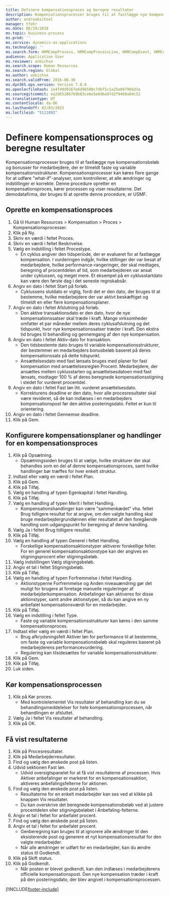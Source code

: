 ```yaml
---
title: Definere kompensationsproces og beregne resultater
description: Kompensationsprocesser bruges til at fastlægge nye kompensationsbeløb og bonusser for medarbejdere, der er tilmeldt faste og variable kompensationsstrukturer.
author: andreabichsel
manager: tfehr
ms.date: 08/29/2018
ms.topic: business-process
ms.prod: ''
ms.service: dynamics-ax-applications
ms.technology: ''
ms.search.form: HRMCompProcess, HRMCompProcessLine, HRMCompEvent, HRMCompEventEmpl, HcmCompensationWorkspace
audience: Application User
ms.reviewer: anbichse
ms.search.scope: Human Resources
ms.search.region: Global
ms.author: anbichse
ms.search.validFrom: 2016-06-30
ms.dyn365.ops.version: Version 7.0.0
ms.openlocfilehash: 1e4f49d9167e6d96500c7dbf5c1a25e04796b33a
ms.sourcegitcommit: ea2d652867b9b83ce6e5e8d6a97d2f9460a84c52
ms.translationtype: HT
ms.contentlocale: da-DK
ms.lasthandoff: 02/03/2021
ms.locfileid: "5111892"
---
```

# <a name="define-compensation-process-and-calculate-results"></a>Definere kompensationsproces og beregne resultater

Kompensationsprocesser bruges til at fastlægge nye kompensationsbeløb og bonusser for medarbejdere, der er tilmeldt faste og variable kompensationsstrukturer. Kompensationsprocesser kan køres flere gange for at udføre "what-if"-analyser, som kontrollerer, at alle ændringer og indstillinger er korrekte. Denne procedure opretter en kompensationsproces, kører processen og viser resultaterne. Det demodatafirma, der bruges til at oprette denne procedure, er USMF.


## <a name="create-a-compensation-process"></a>Oprette en kompensationsproces
1. Gå til Human Resources > Kompensation > Proces > Kompensationsprocesser.
2. Klik på Ny.
3. Skriv en værdi i feltet Proces.
4. Skriv en værdi i feltet Beskrivelse.
5. Vælg en indstilling i feltet Procestype.
    * En cyklus angiver den tidsperiode, der er evalueret for at fastlægge kompensation. I vurderingen indgår, hvilke stillinger der var besat af medarbejdere, hvilke performance-rangeringer, der skal medtages, beregning af procentdelen af tid, som medarbejderen var ansat under cyklussen, og meget mere. Et eksempel på en cyklusstartdato kan være den første dag i det seneste regnskabsår.  
6. Angiv en dato i feltet Start på forløb.
    * Cyklussens slutdato er vigtig, fordi det er den dato, der bruges til at bestemme, hvilke medarbejdere der var aktivt beskæftiget og tilmeldt en eller flere kompensationsplaner.  
7. Angiv en dato i feltet Afslutning på forløb.
    * Den aktive transaktionsdato er den dato, hvor de nye kompensationssatser skal træde i kraft. Mange virksomheder omfatter et par måneder mellem deres cyklusafslutning og det tidspunkt, hvor nye kompensationssatser træder i kraft. Den ekstra tid bruges til behandling og gennemgang af den nye kompensation.  
8. Angiv en dato i feltet Aktiv-dato for transaktion.
    * Den tidsbestemte dato bruges til variable kompensationsstrukturer, der bestemmer en medarbejders bonusbeløb baseret på deres kompensationssats på dette tidspunkt.  
    * Ansættelsesdato med fast lønsats bruges med planer for fast kompensation med ansættelsesreglen Procent.  Medarbejdere, der ansættes mellem cyklusstarten og ansættelsesdatoen med fast lønsats, modtager 100 % af deres beregnede kompensationsstigning i stedet for vurderet procentdel.  
9. Angiv en dato i feltet Fast løn iht. vurderet ansættelsesdato.
    * Korrekturens deadline er den dato, hvor alle procesresultater skal være revideret, så de kan indlæses i en medarbejders kompensationspost før den aktive posteringsdato. Feltet er kun til orientering.  
10. Angiv en dato i feltet Gennemse deadline.
11. Klik på Gem.

## <a name="setup-the-compensation-plans-and-actions-for-a-compensation-process"></a>Konfigurere kompensationsplaner og handlinger for en kompensationsproces
1. Klik på Opsætning.
    * Opsætningssiden bruges til at vælge, hvilke strukturer der skal behandles som en del af denne kompensationsproces, samt hvilke handlinger bør træffes for hver enkelt struktur.  
2. Indtast eller vælg en værdi i feltet Plan.
3. Klik på Gem.
4. Klik på Tilføj.
5. Vælg en handling af typen Egenkapital i feltet Handling.
6. Klik på Tilføj.
7. Vælg en handling af typen Merit i feltet Handling.
    * Kompensationshandlinger kan være "sammenkædet" vha. feltet Brug tidligere resultat for at angive, om den valgte handling skal bruge medarbejdergrundlønnen eller resultatet af den foregående handling som udgangspunkt for beregning af denne handling.  
8. Vælg Ja i feltet Brug tidligere resultat.
9. Klik på Tilføj.
10. Vælg en handling af typen Generel i feltet Handling.
    * Forskellige kompensationsaktionstyper aktiverer forskellige felter. For en generel kompensationsaktionstype kan der angives en stigningsprocent eller stigningsbeløb.  
11. Vælg indstillingen Vælg stigningsbeløb.
12. Angiv et tal i feltet Stigningsbeløb.
13. Klik på Tilføj.
14. Vælg en handling af typen Forfremmelse i feltet Handling.
    * Aktionstyperne Forfremmelse og Anden niveauændring gør det muligt for brugere at foretage manuelle reguleringer af medarbejderkompensation. Anbefalinger kan aktiveres for disse aktionstyper, samt andre aktionstyper, så du kan angive en ny anbefalet kompensationsværdi for en medarbejder.  
15. Klik på Tilføj.
16. Vælg en indstilling i feltet Type.
    * Faste og variable kompensationsstrukturer kan køres i den samme kompensationsproces.  
17. Indtast eller vælg en værdi i feltet Plan.
    * Brug afkrydsningsfelt Aktiver løn for performance til at bestemme, om faste og variable kompensationsbeløb skal reguleres baseret på medarbejderens performancevurdering.  
    * Regulering kan tilsidesættes for variable kompensationsstrukturer.  
18. Klik på Gem.
19. Klik på Tilføj.
20. Luk siden.

## <a name="run-the-compensation-process"></a>Kør kompensationsprocessen
1. Klik på Kør proces.
    * Med kontrolelementet Vis resultater af behandling kan du se behandlingsmeddelelser for hele kompensationsprocessen, når behandlingen er afsluttet.  
2. Vælg Ja i feltet Vis resultater af behandling.
3. Klik på OK.

## <a name="view-the-results"></a>Få vist resultaterne
1. Klik på Procesresultater.
2. Klik på Medarbejderresultater.
3. Find og vælg den ønskede post på listen.
4. Udvid sektionen Fast løn.
    * Udvid oversigtspanelet for at få vist resultaterne af processen. Hvis Aktiver anbefalinger er markeret for en kompensationsaktion, aktiveres anbefalingsfelterne for aktionen.  
5. Find og vælg den ønskede post på listen.
    * Resultaterne for en enkelt medarbejder kan ses ved at klikke på knappen Vis resultater.  
    * Du kan overskrive det beregnede kompensationsbeløb ved at justere procentdelen eller stigningsbeløbet i Anbefaling-felterne.  
6. Angiv et tal i feltet for anbefalet procent.
7. Find og vælg den ønskede post på listen.
8. Angiv et tal i feltet for anbefalet procent.
    * Genberegning kan bruges til at ignorere alle ændringer til den eksisterende post og generere et nyt kompensationsresultat for den valgte medarbejder.  
    * Når alle ændringer er udført for en medarbejder, kan du ændre status til Godkendt.  
9. Klik på Skift status.
10. Klik på Godkendt.
    * Når posten er blevet godkendt, kan den indlæses i medarbejderens officielle kompensationspost. Den nye kompensation træder i kraft på den posteringsdato, der blev angivet i kompensationsprocessen.  



[!INCLUDE[footer-include](../includes/footer-banner.md)]
